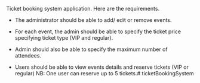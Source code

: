  Ticket booking system application. Here are the requirements.

- The administrator should be able to add/ edit or remove events.

- For each event, the admin should be able to specify the ticket price specifying ticket type (VIP and regular).

- Admin should also be able to specify the maximum number of attendees.

- Users should be able to view events details and reserve tickets (VIP or regular) NB: One user can reserve up to 5 tickets.# ticketBookingSystem
